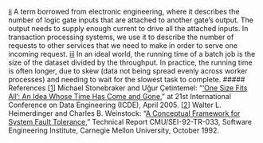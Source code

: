 [ii](ch01.html#idm140605786070912-marker) A term borrowed from electronic
engineering, where it describes the number of logic gate inputs that are attached to another gate’s
output. The output needs to supply enough current to drive all the attached inputs. In transaction
processing systems, we use it to describe the number of requests to other services that we need to
make in order to serve one incoming request. [iii](ch01.html#idm140605785971184-marker) In an ideal world, the running time of a
batch job is the size of the dataset divided by the throughput. In practice, the running time is often
longer, due to skew (data not being spread evenly across worker processes) and needing to wait for the
slowest task to complete. ##### References [[1](ch01.html#Stonebraker2005ux-marker)] Michael Stonebraker and Uğur Çetintemel:
“[‘One Size
Fits All’: An Idea Whose Time Has Come and Gone](http://citeseerx.ist.psu.edu/viewdoc/download?doi=10.1.1.68.9136&rep=rep1&type=pdf),” at 21st International Conference
on Data Engineering (ICDE), April 2005. [[2](ch01.html#Heimerdinger1992vn-marker)] Walter L. Heimerdinger and Charles B. Weinstock:
“[A Conceptual Framework for System Fault
Tolerance](http://www.sei.cmu.edu/reports/92tr033.pdf),” Technical Report CMU/SEI-92-TR-033, Software Engineering Institute, Carnegie
Mellon University, October 1992.